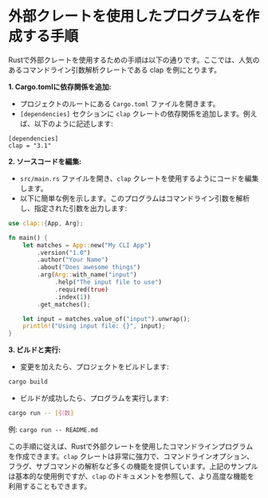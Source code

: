 # 外部クレートを使用したプログラムを作成する手順

Rustで外部クレートを使用するための手順は以下の通りです。ここでは、人気のあるコマンドライン引数解析クレートである clap を例にとります。

**1. Cargo.tomlに依存関係を追加:**
- プロジェクトのルートにある `Cargo.toml` ファイルを開きます。
- `[dependencies]` セクションに `clap` クレートの依存関係を追加します。例えば、以下のように記述します:
```
[dependencies]
clap = "3.1"
```

**2. ソースコードを編集:**
- `src/main.rs` ファイルを開き、`clap` クレートを使用するようにコードを編集します。
- 以下に簡単な例を示します。このプログラムはコマンドライン引数を解析し、指定された引数を出力します:
```rust
use clap::{App, Arg};

fn main() {
    let matches = App::new("My CLI App")
        .version("1.0")
        .author("Your Name")
        .about("Does awesome things")
        .arg(Arg::with_name("input")
             .help("The input file to use")
             .required(true)
             .index(1))
        .get_matches();

    let input = matches.value_of("input").unwrap();
    println!("Using input file: {}", input);
}
```

**3. ビルドと実行:**
- 変更を加えたら、プロジェクトをビルドします: 
```bash
cargo build
```
- ビルドが成功したら、プログラムを実行します:
```bash
cargo run -- [引数]
```
例: `cargo run -- README.md`

この手順に従えば、Rustで外部クレートを使用したコマンドラインプログラムを作成できます。`clap` クレートは非常に強力で、コマンドラインオプション、フラグ、サブコマンドの解析など多くの機能を提供しています。上記のサンプルは基本的な使用例ですが、`clap` のドキュメントを参照して、より高度な機能を利用することもできます。
